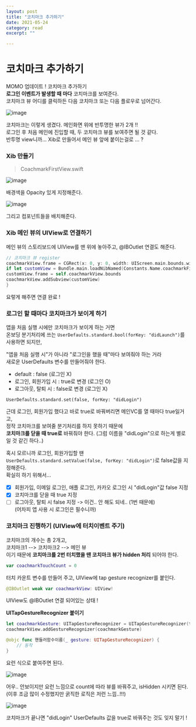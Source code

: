 ```yaml
---
layout: post
title: "코치마크 추가하기" 
date: 2021-05-24
category: read 
excerpt: ""

---
```


# 코치마크 추가하기

MOMO 업데이트 ! 코치마크 추가하기  
**로그인 이벤트가 발생할 때 마다** 코치마크를 보여준다.  
코치마크 뷰 어디를 클릭하든 다음 코치마크 또는 다음 플로우로 넘어간다.

![image](https://user-images.githubusercontent.com/28949235/119291273-23143380-bc89-11eb-8c45-a4ab187d5a40.png)

코치마크는 이렇게 생겼다. 메인화면 위에 반투명한 뷰가 2개 !!  
로그인 후 처음 메인에 진입할 때, 두 코치마크 뷰를 보여주면 될 것 같다.  
반투명 view니까... Xib로 만들어서 메인 뷰 앞에 붙이는걸로 ... ?

### Xib 만들기

> CoachmarkFirstView.swift

![image](https://user-images.githubusercontent.com/28949235/119291593-adf52e00-bc89-11eb-9714-3a7338ab67f5.png)

배경색을 Opacity 있게 지정해준다.

![image](https://user-images.githubusercontent.com/28949235/119296087-45ab4a00-bc93-11eb-8e59-454c00b12548.png)

그리고 컴포넌트들을 배치해준다.

### Xib 메인 뷰의 UIView로 연결하기

메인 뷰의 스토리보드에 UIView를 맨 위에 놓아주고, @IBOutlet 연결도 해준다.

```swift
// 코치마크 뷰 register
coachmarkView.frame = CGRect(x: 0, y: 0, width: UIScreen.main.bounds.width, height: UIScreen.main.bounds.height)
if let customView = Bundle.main.loadNibNamed(Constants.Name.coachmarkFirstViewXib, owner: nil, options: nil)?.first as? UIView {
customView.frame = self.coachmarkView.bounds
coachmarkView.addSubview(customView)
}
```

요렇게 해주면 연결 완료 !

### 로그인 할 때마다 코치마크가 보이게 하기

앱을 처음 실행 시에만 코치마크가 보이게 하는 거면  
온보딩 분기처리에 쓰는 `UserDefaults.standard.bool(forKey: "didLaunch")`를 사용하면 되지만,  

"앱을 처음 실행 시"가 아니라 "로그인을 했을 때"마다 보여줘야 하는 거라  
새로운 UserDefaults 변수를 만들어줘야 한다.

* default : false (로그인 X)
* 로그인, 회원가입 시 : true로 변경 (로그인 O)
* 로그아웃, 탈퇴 시 : false로 변경 (로그인 X)

`UserDefaults.standard.set(false, forKey: "didLogin")`

근데 로그인, 회원가입 했다고 바로 true로 바꿔버리면 메인VC를 열 때마다 true일거고,  
정작 코치마크를 보여줄 분기처리를 하지 못하기 때문에  
**코치마크를 닫을 때 true로** 바꿔줘야 한다. (그럼 이름을 "didLogin"으로 하는게 별로일 것 같긴 하다..)

혹시 모르니까 로그인, 회원가입할 땐  
`UserDefaults.standard.setValue(false, forKey: "didLogin")`로 false값을 지정해준다.  
확실히 하기 위해서...

- [x] 회원가입, 이메일 로그인, 애플 로그인, 카카오 로그인 시 "didLogin"값 false 지정
- [x] 코치마크를 닫을 때 true 지정
- [ ] 로그아웃, 탈퇴 시 false 지정 -> 이건.. 안 해도 되네.. (1번 때문에)  
  (어차피 앱 사용 시 로그인은 필수니까) 

### 코치마크 진행하기 (UIView에 터치이벤트 주기)  

코치마크의 개수는 총 2개고,  
코치마크1 --> 코치마크2 --> 메인 뷰  
이기 때문에 **코치마크를 2번 터치했을 땐 코치마크 뷰가 hidden 처리** 되어야 한다.

```swift
var coachmarkTouchCount = 0
```

터치 카운트 변수를 만들어 주고, UIView에 tap gesture recognizer를 붙인다.

```swift
@IBOutlet weak var coachmarkView: UIView!
```

UIView도 @IBOutlet 연결 되어있는 상태 !



**UITapGestureRecognizer 붙이기**

```swift
let coachmarkGesture: UITapGestureRecognizer = UITapGestureRecognizer(target: self, action: #selector(핸들러함수이름(_:)))
coachmarkView.addGestureRecognizer(coachmarkGesture)
```

```swift
@objc func 핸들러함수이름(_ gesture: UITapGestureRecognizer) {
  	// 동작
}
```

요런 식으로 붙여주면 된다.

![image](https://user-images.githubusercontent.com/28949235/119339510-3399cd80-bccc-11eb-8369-f526e43378bb.png)

어우.. 안보이지만 요런 느낌으로 count에 따라 뷰를 바꿔주고, isHidden 시키면 된다.  
(이후 조금 많이 수정했지만 굵직한 로직은 저런 느낌..!!!)

![image](https://user-images.githubusercontent.com/28949235/119339610-54fab980-bccc-11eb-869d-e57b159db230.png)

코치마크가 끝나면 "didLogin" UserDefaults 값을 true로 바꿔주는 것도 잊지 말기 !

